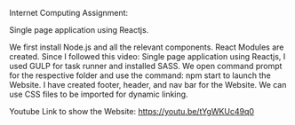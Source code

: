 Internet Computing Assignment:

Single page application using Reactjs.

We first install Node.js and all the relevant components. React Modules are created. Since I followed this video: Single page application using Reactjs, I used GULP for task runner and installed SASS. We open command prompt for the respective folder and use the command: npm start to launch the Website. I have created footer, header, and nav bar for the Website. We can use CSS files to be imported for dynamic linking.

Youtube Link to show the Website: https://youtu.be/tYgWKUc49q0
